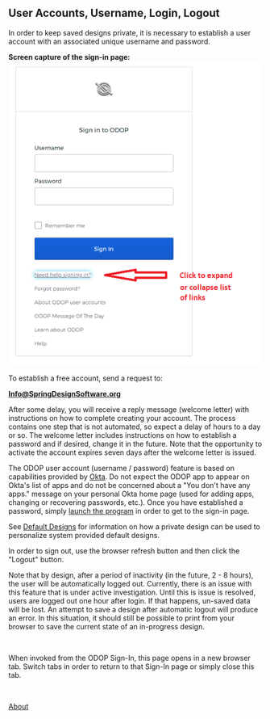 ## User Accounts, Username, Login, Logout

In order to keep saved designs private, 
it is necessary to establish a user account with an associated unique username and password.   

**Screen capture of the sign-in page:**   
![Sign-in screen](../Help/png/SignInWidgetExpanded.png "Sign-in screen")    

To establish a free account, send a request to:   

**Info@SpringDesignSoftware.org**   

After some delay, 
you will receive a reply message (welcome letter) with instructions on how to complete creating your account. 
The process contains one step that is not automated, so expect a delay of hours to a day or so. 
The welcome letter includes instructions on how to establish a password and if desired, 
change it in the future.
Note that the opportunity to activate the account expires seven days after the welcome letter is issued.    

The ODOP user account (username / password) feature is based on capabilities provided by 
[Okta](https://www.okta.com/).
Do not expect the ODOP app to appear on Okta's list of apps and 
do not be concerned about a "You don't have any apps." message on your personal Okta home page
(used for adding apps, changing or recovering passwords, etc.).
Once you have established a password, 
simply [launch the program](../Help/launchODOP) 
in order to get to the sign-in page.
   
See [Default Designs](../Help/defaultDesigns) for information on how a private design
can be used to personalize system provided default designs.

In order to sign out, use the browser refresh button and then click the "Logout" button.

Note that by design, after a period of inactivity (in the future, 2 - 8 hours), 
the user will be automatically logged out. 
Currently, there is an issue with this feature that is under active investigation.
Until this is issue is resolved, users are logged out one hour after login.
If that happens, un-saved data will be lost. 
An attempt to save a design after automatic logout will produce an error. 
In this situation, 
it should still be possible to print from your browser to save the current state of an in-progress design.

&nbsp;

When invoked from the ODOP Sign-In, this page opens in a new browser tab.
Switch tabs in order to return to that Sign-In page or simply close this tab.   

&nbsp;   

[About](./)
